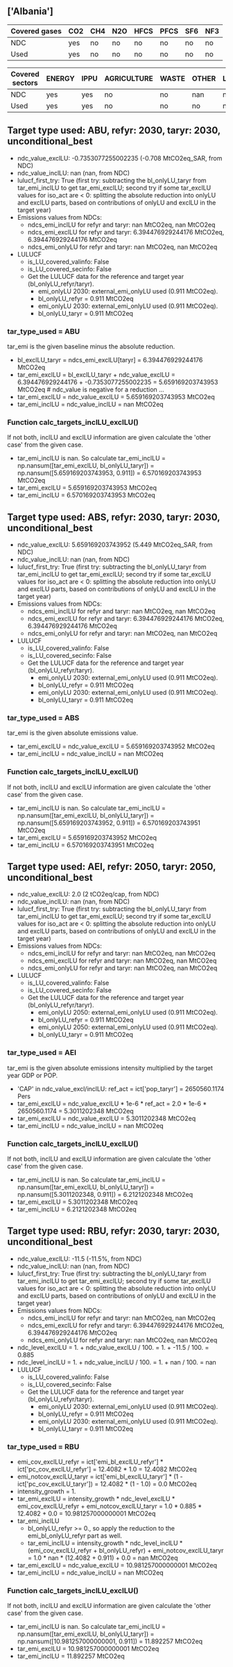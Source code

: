 ## ['Albania']



| Covered gases | CO2 | CH4 | N2O | HFCS | PFCS | SF6 | NF3 |
| ---- | ---- | ---- | ---- | ---- | ---- | ---- | ----  |
| NDC | yes | no | no | no | no | no | no |
| Used | yes | no | no | no | no | no | no |

| Covered sectors | ENERGY | IPPU | AGRICULTURE | WASTE | OTHER | LULUCF |
| ---- | ---- | ---- | ---- | ---- | ---- | ----  |
| NDC | yes | yes | no | no | nan | no |
| Used | yes | yes | no | no | no | no |



## Target type used: ABU, refyr: 2030, taryr: 2030, unconditional_best
- ndc_value_exclLU: -0.7353077255002235 (-0.708 MtCO2eq_SAR, from NDC)
- ndc_value_inclLU: nan (nan, from NDC)
- lulucf_first_try: True
(first try: subtracting the bl_onlyLU_taryr from tar_emi_inclLU to get tar_emi_exclLU;
second try if some tar_exclLU values for iso_act are < 0: splitting the absolute reduction into onlyLU and exclLU parts, based on contributions of onlyLU and exclLU in the target year)
- Emissions values from NDCs:
  - ndcs_emi_inclLU for refyr and taryr: nan MtCO2eq, nan MtCO2eq
  - ndcs_emi_exclLU for refyr and taryr: 6.394476929244176 MtCO2eq, 6.394476929244176 MtCO2eq
  - ndcs_emi_onlyLU for refyr and taryr: nan MtCO2eq, nan MtCO2eq
- LULUCF
  - is_LU_covered_valinfo: False
  - is_LU_covered_secinfo: False
  - Get the LULUCF data for the reference and target year (bl_onlyLU_refyr/taryr).
    - emi_onlyLU 2030: external_emi_onlyLU used (0.911 MtCO2eq).
    - bl_onlyLU_refyr = 0.911 MtCO2eq
    - emi_onlyLU 2030: external_emi_onlyLU used (0.911 MtCO2eq).
    - bl_onlyLU_taryr = 0.911 MtCO2eq
### tar_type_used = ABU
tar_emi is the given baseline minus the absolute reduction.
- bl_exclLU_taryr = ndcs_emi_exclLU[taryr] = 6.394476929244176 MtCO2eq
- tar_emi_exclLU = bl_exclLU_taryr + ndc_value_exclLU = 6.394476929244176 + -0.7353077255002235 = 5.659169203743953 MtCO2eq # ndc_value is negative for a reduction ...
- tar_emi_exclLU = ndc_value_exclLU = 5.659169203743953 MtCO2eq
- tar_emi_inclLU = ndc_value_inclLU = nan MtCO2eq
### Function calc_targets_inclLU_exclLU()
If not both, inclLU and exclLU information are given calculate the 'other case' from the given case.
- tar_emi_inclLU is nan. So calculate tar_emi_inclLU = np.nansum([tar_emi_exclLU, bl_onlyLU_taryr]) = np.nansum([5.659169203743953, 0.911]) = 6.570169203743953 MtCO2eq
- tar_emi_exclLU = 5.659169203743953 MtCO2eq
- tar_emi_inclLU = 6.570169203743953 MtCO2eq



## Target type used: ABS, refyr: 2030, taryr: 2030, unconditional_best
- ndc_value_exclLU: 5.659169203743952 (5.449 MtCO2eq_SAR, from NDC)
- ndc_value_inclLU: nan (nan, from NDC)
- lulucf_first_try: True
(first try: subtracting the bl_onlyLU_taryr from tar_emi_inclLU to get tar_emi_exclLU;
second try if some tar_exclLU values for iso_act are < 0: splitting the absolute reduction into onlyLU and exclLU parts, based on contributions of onlyLU and exclLU in the target year)
- Emissions values from NDCs:
  - ndcs_emi_inclLU for refyr and taryr: nan MtCO2eq, nan MtCO2eq
  - ndcs_emi_exclLU for refyr and taryr: 6.394476929244176 MtCO2eq, 6.394476929244176 MtCO2eq
  - ndcs_emi_onlyLU for refyr and taryr: nan MtCO2eq, nan MtCO2eq
- LULUCF
  - is_LU_covered_valinfo: False
  - is_LU_covered_secinfo: False
  - Get the LULUCF data for the reference and target year (bl_onlyLU_refyr/taryr).
    - emi_onlyLU 2030: external_emi_onlyLU used (0.911 MtCO2eq).
    - bl_onlyLU_refyr = 0.911 MtCO2eq
    - emi_onlyLU 2030: external_emi_onlyLU used (0.911 MtCO2eq).
    - bl_onlyLU_taryr = 0.911 MtCO2eq
### tar_type_used = ABS
tar_emi is the given absolute emissions value.
- tar_emi_exclLU = ndc_value_exclLU = 5.659169203743952 MtCO2eq
- tar_emi_inclLU = ndc_value_inclLU = nan MtCO2eq
### Function calc_targets_inclLU_exclLU()
If not both, inclLU and exclLU information are given calculate the 'other case' from the given case.
- tar_emi_inclLU is nan. So calculate tar_emi_inclLU = np.nansum([tar_emi_exclLU, bl_onlyLU_taryr]) = np.nansum([5.659169203743952, 0.911]) = 6.570169203743951 MtCO2eq
- tar_emi_exclLU = 5.659169203743952 MtCO2eq
- tar_emi_inclLU = 6.570169203743951 MtCO2eq



## Target type used: AEI, refyr: 2050, taryr: 2050, unconditional_best
- ndc_value_exclLU: 2.0 (2 tCO2eq/cap, from NDC)
- ndc_value_inclLU: nan (nan, from NDC)
- lulucf_first_try: True
(first try: subtracting the bl_onlyLU_taryr from tar_emi_inclLU to get tar_emi_exclLU;
second try if some tar_exclLU values for iso_act are < 0: splitting the absolute reduction into onlyLU and exclLU parts, based on contributions of onlyLU and exclLU in the target year)
- Emissions values from NDCs:
  - ndcs_emi_inclLU for refyr and taryr: nan MtCO2eq, nan MtCO2eq
  - ndcs_emi_exclLU for refyr and taryr: nan MtCO2eq, nan MtCO2eq
  - ndcs_emi_onlyLU for refyr and taryr: nan MtCO2eq, nan MtCO2eq
- LULUCF
  - is_LU_covered_valinfo: False
  - is_LU_covered_secinfo: False
  - Get the LULUCF data for the reference and target year (bl_onlyLU_refyr/taryr).
    - emi_onlyLU 2050: external_emi_onlyLU used (0.911 MtCO2eq).
    - bl_onlyLU_refyr = 0.911 MtCO2eq
    - emi_onlyLU 2050: external_emi_onlyLU used (0.911 MtCO2eq).
    - bl_onlyLU_taryr = 0.911 MtCO2eq
### tar_type_used = AEI
tar_emi is the given absolute emissions intensity multiplied by the target year GDP or POP.
- 'CAP' in ndc_value_excl/inclLU: ref_act = ict['pop_taryr'] = 2650560.1174 Pers
- tar_emi_exclLU = ndc_value_exclLU * 1e-6 * ref_act = 2.0 * 1e-6 * 2650560.1174 = 5.3011202348 MtCO2eq
- tar_emi_exclLU = ndc_value_exclLU = 5.3011202348 MtCO2eq
- tar_emi_inclLU = ndc_value_inclLU = nan MtCO2eq
### Function calc_targets_inclLU_exclLU()
If not both, inclLU and exclLU information are given calculate the 'other case' from the given case.
- tar_emi_inclLU is nan. So calculate tar_emi_inclLU = np.nansum([tar_emi_exclLU, bl_onlyLU_taryr]) = np.nansum([5.3011202348, 0.911]) = 6.2121202348 MtCO2eq
- tar_emi_exclLU = 5.3011202348 MtCO2eq
- tar_emi_inclLU = 6.2121202348 MtCO2eq



## Target type used: RBU, refyr: 2030, taryr: 2030, unconditional_best
- ndc_value_exclLU: -11.5 (-11.5%, from NDC)
- ndc_value_inclLU: nan (nan, from NDC)
- lulucf_first_try: True
(first try: subtracting the bl_onlyLU_taryr from tar_emi_inclLU to get tar_emi_exclLU;
second try if some tar_exclLU values for iso_act are < 0: splitting the absolute reduction into onlyLU and exclLU parts, based on contributions of onlyLU and exclLU in the target year)
- Emissions values from NDCs:
  - ndcs_emi_inclLU for refyr and taryr: nan MtCO2eq, nan MtCO2eq
  - ndcs_emi_exclLU for refyr and taryr: 6.394476929244176 MtCO2eq, 6.394476929244176 MtCO2eq
  - ndcs_emi_onlyLU for refyr and taryr: nan MtCO2eq, nan MtCO2eq
- ndc_level_exclLU = 1. + ndc_value_exclLU / 100. = 1. + -11.5 / 100. = 0.885
- ndc_level_inclLU = 1. + ndc_value_inclLU / 100. = 1. + nan / 100. = nan
- LULUCF
  - is_LU_covered_valinfo: False
  - is_LU_covered_secinfo: False
  - Get the LULUCF data for the reference and target year (bl_onlyLU_refyr/taryr).
    - emi_onlyLU 2030: external_emi_onlyLU used (0.911 MtCO2eq).
    - bl_onlyLU_refyr = 0.911 MtCO2eq
    - emi_onlyLU 2030: external_emi_onlyLU used (0.911 MtCO2eq).
    - bl_onlyLU_taryr = 0.911 MtCO2eq
### tar_type_used = RBU
- emi_cov_exclLU_refyr = ict['emi_bl_exclLU_refyr'] * ict['pc_cov_exclLU_refyr'] = 12.4082 * 1.0 = 12.4082 MtCO2eq
- emi_notcov_exclLU_taryr = ict['emi_bl_exclLU_taryr'] * (1 - ict['pc_cov_exclLU_taryr']) = 12.4082 * (1 - 1.0) = 0.0 MtCO2eq
- intensity_growth = 1.
- tar_emi_exclLU = intensity_growth * ndc_level_exclLU * emi_cov_exclLU_refyr + emi_notcov_exclLU_taryr = 1.0 * 0.885 * 12.4082 + 0.0 = 10.981257000000001 MtCO2eq
- tar_emi_inclLU
  - bl_onlyLU_refyr >= 0., so apply the reduction to the emi_bl_onlyLU_refyr part as well.
  - tar_emi_inclLU = intensity_growth * ndc_level_inclLU * (emi_cov_exclLU_refyr + bl_onlyLU_refyr) + emi_notcov_exclLU_taryr = 1.0 * nan * (12.4082 + 0.911) + 0.0 = nan MtCO2eq
- tar_emi_exclLU = ndc_value_exclLU = 10.981257000000001 MtCO2eq
- tar_emi_inclLU = ndc_value_inclLU = nan MtCO2eq
### Function calc_targets_inclLU_exclLU()
If not both, inclLU and exclLU information are given calculate the 'other case' from the given case.
- tar_emi_inclLU is nan. So calculate tar_emi_inclLU = np.nansum([tar_emi_exclLU, bl_onlyLU_taryr]) = np.nansum([10.981257000000001, 0.911]) = 11.892257 MtCO2eq
- tar_emi_exclLU = 10.981257000000001 MtCO2eq
- tar_emi_inclLU = 11.892257 MtCO2eq